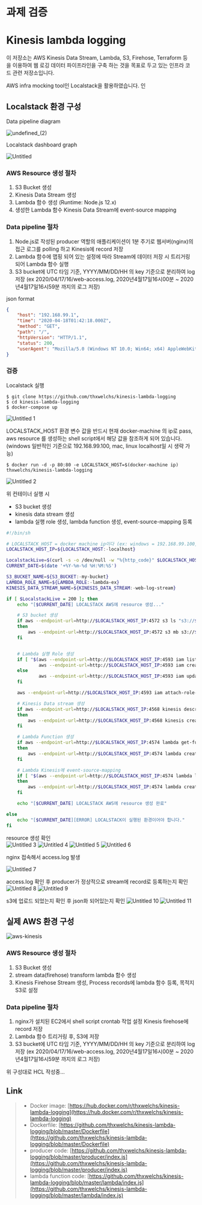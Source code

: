# 과제 검증

# **Kinesis lambda logging**

이 저장소는 AWS Kinesis Data Stream, Lambda, S3, Firehose, Terraform 등을 이용하여 웹 로깅 데이터 파이프라인을 구축 하는 것을 목표로 두고 있는 인프라 코드 관련 저장소입니다.

AWS infra mocking tool인 Localstack을 활용하였습니다.
인
## **Localstack 환경 구성**

Data pipeline diagram

![undefined_(2)](https://user-images.githubusercontent.com/38197077/79625459-58844e80-8164-11ea-9b81-38246347192c.png)

Localstack dashboard graph

![Untitled](https://user-images.githubusercontent.com/38197077/79625474-5cb06c00-8164-11ea-8740-d31a68f60091.png)

### AWS Resource 생성 절차

1. S3 Bucket 생성
2. Kinesis Data Stream 생성  
3. Lambda 함수 생성 (Runtime: Node.js 12.x)
4. 생성한 Lambda 함수 Kinesis Data Stream에 event-source mapping

### Data pipeline 절차

1. Node.js로 작성된 producer 역할의 애플리케이션이 1분 주기로 웹서버(nginx)의 접근 로그를 polling 하고 Kinesis에 record 저장 
2. Lambda 함수에 맵핑 되어 있는 설정에 따라 Stream에 데이터 저장 시 트리거링 되어 Lambda 함수 실행
3. S3 bucket에 UTC 타임 기준, YYYY/MM/DD/HH 의 key 기준으로 분리하여 log 저장 
(ex  2020/04/17/16/web-access.log, 2020년4월17일16시00분 ~ 2020년4월17일16시59분 까지의 로그 저장)

json format
```json
{ 
	"host": "192.168.99.1",
	"time": "2020-04-18T01:42:18.000Z",
	"method": "GET",
	"path": "/",
	"httpVersion": "HTTP/1.1",
	"status": 200,
	"userAgent": "Mozilla/5.0 (Windows NT 10.0; Win64; x64) AppleWebKit/537.36 (KHTML, like Gecko) Chrome/80.0.3987.163 Safari/537.36"
}
```

### 검증

Localstack 실행
```shell
$ git clone https://github.com/thxwelchs/kinesis-lambda-logging
$ cd kinesis-lambda-logging
$ docker-compose up
```

![Untitled 1](https://user-images.githubusercontent.com/38197077/79625460-58844e80-8164-11ea-8c74-2aaca6568c26.png)

 

LOCALSTACK_HOST 환경 변수 값을 반드시 현재 docker-machine 의 ip로 pass, aws resource 를 생성하는 shell script에서 해당 값을 참조하게 되어 있습니다. (windows 일반적인 기준으로 192.168.99.100, mac, linux localhost일 시 생략 가능)

```shell
$ docker run -d -p 80:80 -e LOCALSTACK_HOST=$(docker-machine ip) thxwelchs/kinesis-lambda-logging
```

![Untitled 2](https://user-images.githubusercontent.com/38197077/79625461-591ce500-8164-11ea-881e-45225a53362f.png)

위 컨테이너 실행 시

- S3 bucket 생성
- kinesis data stream 생성
- lambda 실행 role 생성, lambda function 생성, event-source-mapping 등록

```bash
#!/bin/sh

# LOCALSTACK_HOST = docker machine ip이다 (ex: windows = 192.168.99.100, mac, linux = localhost)
LOCALSTACK_HOST_IP=${LOCALSTACK_HOST:-localhost}

LocalstackLive=$(curl -s -o /dev/null -w "%{http_code}" $LOCALSTACK_HOST_IP:4572)
CURRENT_DATE=$(date '+%Y-%m-%d %H:%M:%S')

S3_BUCKET_NAME=${S3_BUCKET:-my-bucket}
LAMBDA_ROLE_NAME=${LAMBDA_ROLE:-lambda-ex}
KINESIS_DATA_STREAM_NAME=${KINESIS_DATA_STREAM:-web-log-stream}

if [ $LocalstackLive = 200 ]; then
	echo "[$CURRENT_DATE] LOCALSTACK AWS에 resource 생성..."

	# S3 bucket 생성
	if aws --endpoint-url=http://$LOCALSTACK_HOST_IP:4572 s3 ls "s3://$S3_BUCKET_NAME" 2>&1 | grep -q 'NoSuchBucket'
	then
		aws --endpoint-url=http://$LOCALSTACK_HOST_IP:4572 s3 mb s3://$S3_BUCKET_NAME
	fi


	# Lambda 실행 Role 생성
	if [ "$(aws --endpoint-url=http://$LOCALSTACK_HOST_IP:4593 iam list-roles --query "Roles[?RoleName == '$LAMBDA_ROLE_NAME']" | head -c 10)" = '[]' ]; then
			aws --endpoint-url=http://$LOCALSTACK_HOST_IP:4593 iam create-role --role-name $LAMBDA_ROLE_NAME --assume-role-policy-document '{"Version": "2012-10-17","Statement": [{ "Effect": "Allow", "Principal": {"Service": "lambda.amazonaws.com"}, "Action": "sts:AssumeRole"}]}'
	else
			aws --endpoint-url=http://$LOCALSTACK_HOST_IP:4593 iam update-assume-role-policy --role-name $LAMBDA_ROLE_NAME --policy-document '{"Version": "2012-10-17","Statement": [{ "Effect": "Allow", "Principal": {"Service": "lambda.amazonaws.com"}, "Action": "sts:AssumeRole"}]}'
	fi

	aws --endpoint-url=http://$LOCALSTACK_HOST_IP:4593 iam attach-role-policy --role-name $LAMBDA_ROLE_NAME --policy-arn arn:aws:iam::aws:policy/service-role/AWSLambdaBasicExecutionRole

	# Kinesis Data stream 생성
	if aws --endpoint-url=http://$LOCALSTACK_HOST_IP:4568 kinesis describe-stream --stream-name $KINESIS_DATA_STREAM_NAME 2>&1 | grep -q 'ResourceNotFoundException'
	then
		aws --endpoint-url=http://$LOCALSTACK_HOST_IP:4568 kinesis create-stream --stream-name $KINESIS_DATA_STREAM_NAME --shard-count 1
	fi

	# Lambda Function 생성
	if aws --endpoint-url=http://$LOCALSTACK_HOST_IP:4574 lambda get-function --function-name stream-transformation 2>&1 | grep -q 'ResourceNotFoundException'
	then
		aws --endpoint-url=http://$LOCALSTACK_HOST_IP:4574 lambda create-function --function-name stream-transformation --zip-file fileb:///root/lambda.zip --handler index.handler --runtime nodejs12.x --role $(aws --endpoint-url=http://$LOCALSTACK_HOST_IP:4593 iam get-role --role-name $LAMBDA_ROLE_NAME --query "Role.Arn" --output text --no-paginate)
	fi

	# Lambda Kinesis에 event-source-mapping
	if [ "$(aws --endpoint-url=http://$LOCALSTACK_HOST_IP:4574 lambda list-event-source-mappings --function-name stream-transformation --query "EventSourceMappings")" = '[]' ];
	then
		aws --endpoint-url=http://$LOCALSTACK_HOST_IP:4574 lambda create-event-source-mapping --function-name stream-transformation --event-source-arn $(aws --endpoint-url=http://$LOCALSTACK_HOST_IP:4568 kinesis describe-stream --stream-name $KINESIS_DATA_STREAM_NAME --query "StreamDescription.StreamARN" --output text --no-paginate) --batch-size 100 --starting-position TRIM_HORIZON
	fi

	echo "[$CURRENT_DATE] LOCALSTACK AWS에 resource 생성 완료"

else
	echo "[$CURRENT_DATE][ERROR] LOCALSTACK이 실행된 환경이어야 합니다."
fi
```

resource 생성 확인
\
![Untitled 3](https://user-images.githubusercontent.com/38197077/79625462-591ce500-8164-11ea-9ca9-9296bb1d58f5.png)
![Untitled 4](https://user-images.githubusercontent.com/38197077/79625463-59b57b80-8164-11ea-8a96-b2a1800b199b.png)
![Untitled 5](https://user-images.githubusercontent.com/38197077/79625465-5a4e1200-8164-11ea-88e2-1324243db3ca.png)
![Untitled 6](https://user-images.githubusercontent.com/38197077/79625466-5a4e1200-8164-11ea-8d19-a44433ad3f93.png)

nginx 접속해서 access.log 발생

![Untitled 7](https://user-images.githubusercontent.com/38197077/79625467-5ae6a880-8164-11ea-9c10-3e0620e8b312.png)

access.log 확인 후 producer가 정상적으로 stream에 record로 등록하는지 확인
![Untitled 8](https://user-images.githubusercontent.com/38197077/79625469-5ae6a880-8164-11ea-8ce6-ca14472374fc.png)
![Untitled 9](https://user-images.githubusercontent.com/38197077/79625470-5b7f3f00-8164-11ea-86d8-2be6c5626b57.png)

s3에 업로드 되었는지 확인 후 json화 되어있는지 확인
![Untitled 10](https://user-images.githubusercontent.com/38197077/79625471-5b7f3f00-8164-11ea-9ced-6d1cbc51e739.png)
![Untitled 11](https://user-images.githubusercontent.com/38197077/79625472-5c17d580-8164-11ea-9a7b-1a162b5b3879.png)

## 실제 AWS 환경 구성

![aws-kinesis](https://user-images.githubusercontent.com/38197077/79625458-57532180-8164-11ea-978a-568f87c1f7de.png)

### AWS Resource 생성 절차

1. S3 Bucket 생성
2. stream data(firehose) transform lambda 함수 생성
3. Kinesis Firehose Stream 생성, Process records에 lambda 함수 등록, 목적지 S3로 설정 

### Data pipeline 절차

1. nginx가 설치된 EC2에서 shell script crontab 작업 설정 Kinesis firehose에 record 저장 
2. Lambda 함수 트리거링 후, S3에 저장
3. S3 bucket에 UTC 타임 기준, YYYY/MM/DD/HH 의 key 기준으로 분리하여 log 저장 
(ex  2020/04/17/16/web-access.log, 2020년4월17일16시00분 ~ 2020년4월17일16시59분 까지의 로그 저장)

위 구성대로 HCL 작성중...

## Link
> * Docker image: [https://hub.docker.com/r/thxwelchs/kinesis-lambda-logging](https://hub.docker.com/r/thxwelchs/kinesis-lambda-logging)
> * Dockerfile: [https://github.com/thxwelchs/kinesis-lambda-logging/blob/master/Dockerfile](https://github.com/thxwelchs/kinesis-lambda-logging/blob/master/Dockerfile)
> * producer code: [https://github.com/thxwelchs/kinesis-lambda-logging/blob/master/producer/index.js](https://github.com/thxwelchs/kinesis-lambda-logging/blob/master/producer/index.js)
> * lambda function code: [https://github.com/thxwelchs/kinesis-lambda-logging/blob/master/lambda/index.js](https://github.com/thxwelchs/kinesis-lambda-logging/blob/master/lambda/index.js)